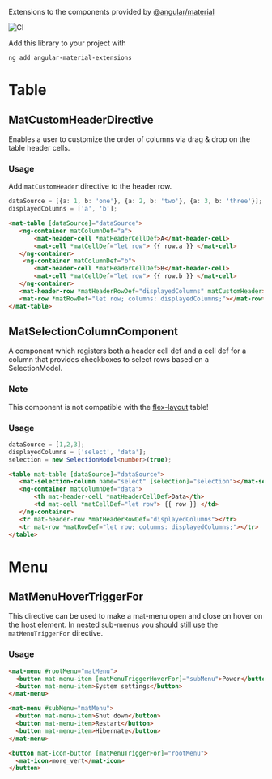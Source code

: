 Extensions to the components provided by [@angular/material](https://material.angular.io/)

![CI](https://github.com/pweyrich/angular-material-extensions/workflows/CI/badge.svg?branch=master)

Add this library to your project with
```shell script
ng add angular-material-extensions
```

# Table

## MatCustomHeaderDirective
Enables a user to customize the order of columns via drag & drop on the table header cells.

### Usage
Add `matCustomHeader` directive to the header row.

```ts
dataSource = [{a: 1, b: 'one'}, {a: 2, b: 'two'}, {a: 3, b: 'three'}];
displayedColumns = ['a', 'b'];
```

```html
<mat-table [dataSource]="dataSource">
   <ng-container matColumnDef="a">
       <mat-header-cell *matHeaderCellDef>A</mat-header-cell>
       <mat-cell *matCellDef="let row"> {{ row.a }} </mat-cell>
   </ng-container>
    <ng-container matColumnDef="b">
       <mat-header-cell *matHeaderCellDef>B</mat-header-cell>
       <mat-cell *matCellDef="let row"> {{ row.b }} </mat-cell>
   </ng-container>
   <mat-header-row *matHeaderRowDef="displayedColumns" matCustomHeader></mat-header-row>
   <mat-row *matRowDef="let row; columns: displayedColumns;"></mat-row>
</mat-table>
```

## MatSelectionColumnComponent
A component which registers both a header cell def and a cell def for a column that provides checkboxes to select rows based on a SelectionModel.

### Note
This component is not compatible with the [flex-layout](https://material.angular.io/components/table/overview#tables-with-code-display-flex-code-) table!

### Usage
```ts
dataSource = [1,2,3];
displayedColumns = ['select', 'data'];
selection = new SelectionModel<number>(true);
```

```html
<table mat-table [dataSource]="dataSource">
   <mat-selection-column name="select" [selection]="selection"></mat-selection-column>
   <ng-container matColumnDef="data">
       <th mat-header-cell *matHeaderCellDef>Data</th>
       <td mat-cell *matCellDef="let row"> {{ row }} </td>
   </ng-container>
   <tr mat-header-row *matHeaderRowDef="displayedColumns"></tr>
   <tr mat-row *matRowDef="let row; columns: displayedColumns;"></tr>
</table>
```

# Menu

## MatMenuHoverTriggerFor
This directive can be used to make a mat-menu open and close on hover on the host element.
In nested sub-menus you should still use the `matMenuTriggerFor` directive.

### Usage
```html
<mat-menu #rootMenu="matMenu">
  <button mat-menu-item [matMenuTriggerHoverFor]="subMenu">Power</button>
  <button mat-menu-item>System settings</button>
</mat-menu>

<mat-menu #subMenu="matMenu">
  <button mat-menu-item>Shut down</button>
  <button mat-menu-item>Restart</button>
  <button mat-menu-item>Hibernate</button>
</mat-menu>

<button mat-icon-button [matMenuTriggerFor]="rootMenu">
  <mat-icon>more_vert</mat-icon>
</button>
```

